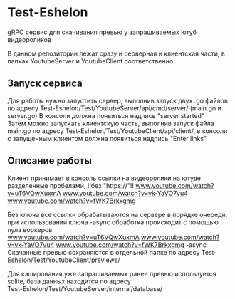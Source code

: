 # Test-Eshelon
gRPC сервис для скачивания превью у запрашиваемых ютуб видеороликов

В данном репозитории лежат сразу и серверная и клиентская части, в папках YoutubeServer и YoutubeClient соответственно.

## Запуск сервиса

Для работы нужно запустить сервер, выполнив запуск двух .go файлов по адресу Test-Eshelon/Test/YoutubeServer/api/cmd/server/ (main.go и server.go)
В консоли должна появиться надпись "server started"  
Затем можно запускать клиентскую часть, выполнив запуск файла main.go по адресу
Test-Eshelon/Test/YoutubeClient/api/client/, в консоли с запущенным клиентом должна появиться надпись "Enter links"

## Описание работы

Клиент принимает в консоль ссылки на видеоролики на ютуде разделенные пробелами, !!без "https://"!!
www.youtube.com/watch?v=uT6VQwXuxmA www.youtube.com/watch?v=vk-YaVO7vu4 www.youtube.com/watch?v=fWK7Brkxgmg  

Без ключа все ссылки обрабатываются на сервере в порядке очереди, при использовании ключа -async обработка происходит с помощью пула воркеров  
www.youtube.com/watch?v=uT6VQwXuxmA www.youtube.com/watch?v=vk-YaVO7vu4 www.youtube.com/watch?v=fWK7Brkxgmg -async
Скачанные превью сохраняются в отдельной папке по адресу Test-Eshelon/Test/YoutubeClient/previews/

Для кэширования уже запрашиваемых ранее превью используется sqlite, база данных находится по адресу  
Test-Eshelon/Test/YoutubeServer/internal/database/

